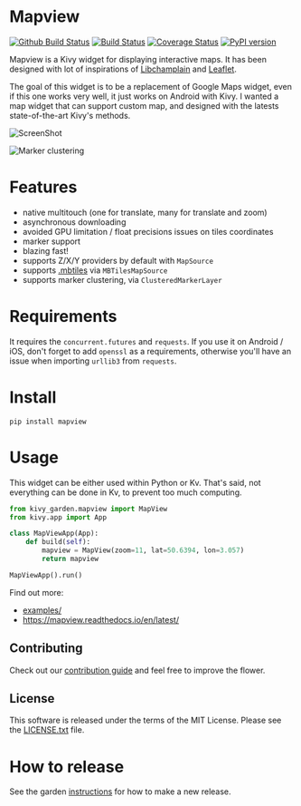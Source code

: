# Mapview

[![Github Build Status](https://github.com/kivy-garden/mapview/workflows/Tests/badge.svg)](https://github.com/kivy-garden/mapview/actions?query=workflow%3ATests)
[![Build Status](https://travis-ci.com/kivy-garden/mapview.svg?branch=develop)](https://travis-ci.com/kivy-garden/mapview)
[![Coverage Status](https://coveralls.io/repos/github/kivy-garden/mapview/badge.svg?branch=develop)](https://coveralls.io/github/kivy-garden/mapview?branch=develop)
[![PyPI version](https://badge.fury.io/py/mapview.svg)](https://badge.fury.io/py/mapview)

Mapview is a Kivy widget for displaying interactive maps. It has been
designed with lot of inspirations of
[Libchamplain](https://wiki.gnome.org/Projects/libchamplain) and
[Leaflet](http://leafletjs.com/).

The goal of this widget is to be a replacement of Google Maps widget,
even if this one works very well, it just works on Android with Kivy.
I wanted a map widget that can support custom map, and designed with
the latests state-of-the-art Kivy's methods.

![ScreenShot](https://cloud.githubusercontent.com/assets/37904/22764226/925c93ce-ee69-11e6-90ed-88123bfa731f.png)

![Marker clustering](https://cloud.githubusercontent.com/assets/37904/22764225/92516f12-ee69-11e6-99d5-6346e302766d.png)

# Features

* native multitouch (one for translate, many for translate and zoom)
* asynchronous downloading
* avoided GPU limitation / float precisions issues on tiles coordinates
* marker support
* blazing fast!
* supports Z/X/Y providers by default with `MapSource`
* supports [.mbtiles](http://mbtiles.org) via `MBTilesMapSource`
* supports marker clustering, via `ClusteredMarkerLayer`

# Requirements

It requires the `concurrent.futures` and `requests`.
If you use it on Android / iOS, don't forget to add `openssl` as a requirements,
otherwise you'll have an issue when importing `urllib3` from `requests`.

# Install

```
pip install mapview
```

# Usage

This widget can be either used within Python or Kv. That's said, not
everything can be done in Kv, to prevent too much computing.

```python
from kivy_garden.mapview import MapView
from kivy.app import App

class MapViewApp(App):
    def build(self):
        mapview = MapView(zoom=11, lat=50.6394, lon=3.057)
        return mapview

MapViewApp().run()
```

Find out more:
- [examples/](https://github.com/kivy-garden/mapview/tree/master/examples)
- <https://mapview.readthedocs.io/en/latest/>


Contributing
--------------

Check out our [contribution guide](CONTRIBUTING.md) and feel free to improve the flower.

License
---------

This software is released under the terms of the MIT License.
Please see the [LICENSE.txt](LICENSE.txt) file.

How to release
===============

See the garden [instructions](https://kivy-garden.github.io/#makingareleaseforyourflower) for how to make a new release.

